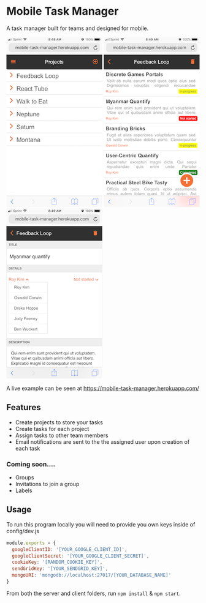 # Mobile Task Manager
A task manager built for teams and designed for mobile.

![Image of OverView](https://github.com/roykim79/mobile-task-manager/blob/master/mtm-overview.png)
![Image of Project](https://github.com/roykim79/mobile-task-manager/blob/master/mtm-projectView.png)
![Image of Task](https://github.com/roykim79/mobile-task-manager/blob/master/mtm-taskView.png)

A live example can be seen at https://mobile-task-manager.herokuapp.com/

## Features
* Create projects to store your tasks 
* Create tasks for each project
* Assign tasks to other team members
* Email notifications are sent to the the assigned user upon creation of each task

### Coming soon....
* Groups
* Invitations to join a group
* Labels

## Usage
To run this program locally you will need to provide you own keys inside of config/dev.js
```javascript
module.exports = {
  googleClientID: '[YOUR_GOOGLE_CLIENT_ID]',
  googleClientSecret: '[YOUR_GOOGLE_CLIENT_SECRET]',
  cookieKey: '[RANDOM_COOKIE_KEY]',
  sendGridKey: '[YOUR_SENDGRID_KEY]',
  mongoURI: 'mongodb://localhost:27017/[YOUR_DATABASE_NAME]'
}
```

From both the server and client folders, run ```npm install``` & ```npm start```.
